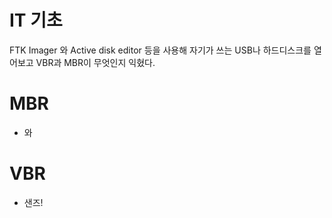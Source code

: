 # IT 기초
FTK Imager 와 Active disk editor 등을 사용해 자기가 쓰는 USB나 하드디스크를 열어보고 VBR과 MBR이 무엇인지 익혔다.

# MBR
- 와

# VBR
- 샌즈!
